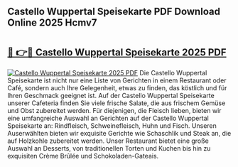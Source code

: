 ## Castello Wuppertal Speisekarte PDF Download Online 2025 Hcmv7

# <h2><a href="http://gc7uq9.nevu.top/?p=Castello+Wuppertal+Speisekarte">🔗 👉🔴 Castello Wuppertal Speisekarte 2025 PDF</a></h2>

[![Castello Wuppertal Speisekarte 2025 PDF](https://i.imgur.com/dBaPXMq.png)](http://gc7uq9.nevu.top/?p=Castello+Wuppertal+Speisekarte)
Die Castello Wuppertal Speisekarte ist nicht nur eine Liste von Gerichten in einem Restaurant oder Café, sondern auch Ihre Gelegenheit, etwas zu finden, das köstlich und für Ihren Geschmack geeignet ist. Auf der Castello Wuppertal Speisekarte unserer Cafeteria finden Sie viele frische Salate, die aus frischem Gemüse und Obst zubereitet werden. Für diejenigen, die Fleisch lieben, bieten wir eine umfangreiche Auswahl an Gerichten auf der Castello Wuppertal Speisekarte an: Rindfleisch, Schweinefleisch, Huhn und Fisch. Unseren Auserwählten bieten wir exquisite Gerichte wie Schaschlik und Steak an, die auf Holzkohle zubereitet werden. Unser Restaurant bietet eine große Auswahl an Desserts, von traditionellen Torten und Kuchen bis hin zu exquisiten Crème Brûlée und Schokoladen-Gateais.
